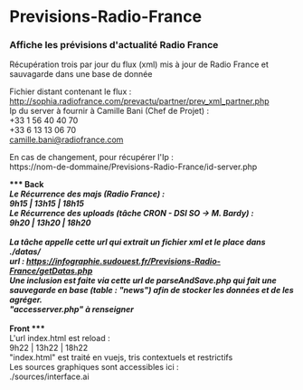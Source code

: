 # Previsions-Radio-France
<h3>Affiche les prévisions d'actualité Radio France</h3>

Récupération trois par jour du flux (xml) mis à jour de Radio France et sauvagarde dans une base de donnée

Fichier distant contenant le flux : </br>
http://sophia.radiofrance.com/prevactu/partner/prev_xml_partner.php </br>
Ip du server à fournir à Camille Bani (Chef de Projet) :</br>
+33 1 56 40 40 70</br>
+33 6 13 13 06 70</br>
camille.bani@radiofrance.com </br>

En cas de changement, pour récupérer l'Ip : </br>
https://nom-de-dommaine/Previsions-Radio-France/id-server.php

<strong>*** Back ***</strong></br>
Le Récurrence des majs (Radio France) :</br>
9h15 | 13h15 | 18h15</br>
Le Récurrence des uploads (tâche CRON - DSI SO -> M. Bardy) :</br>
9h20 | 13h20 | 18h20</br>
</br>
La tâche appelle cette url qui extrait un fichier xml et le place dans ./datas/</br>
url : https://infographie.sudouest.fr/Previsions-Radio-France/getDatas.php</br>
Une inclusion est faite via cette url de parseAndSave.php qui fait une sauvegarde en base (table : "news") afin de stocker les données et de les agréger.</br>
"accesserver.php" à renseigner</br>
</br>
<strong>*** Front ***</strong></br>
L'url index.html est reload :</br>
9h22 | 13h22 | 18h22</br>
"index.html" est traité en vuejs, tris contextuels et restrictifs</br>
Les sources graphiques sont accessibles ici :</br>
 ./sources/interface.ai
